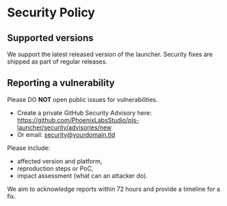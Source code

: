 # Security Policy

## Supported versions
We support the latest released version of the launcher. Security fixes are
shipped as part of regular releases.

## Reporting a vulnerability
Please DO **NOT** open public issues for vulnerabilities.

- Create a private GitHub Security Advisory here:
  https://github.com/PhoenixLabsStudio/pls-launcher/security/advisories/new
- Or email: security@yourdomain.tld

Please include:
- affected version and platform,
- reproduction steps or PoC,
- impact assessment (what can an attacker do).

We aim to acknowledge reports within 72 hours and provide a timeline for a fix.